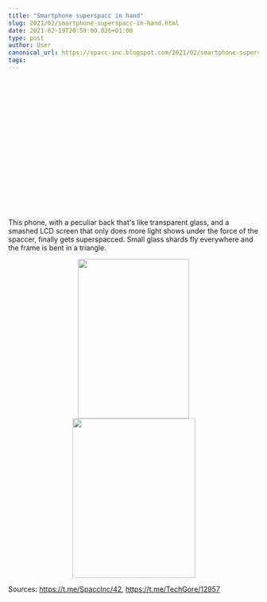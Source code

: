 ```yaml
---
title: "Smartphone superspacc in hand"
slug: 2021/02/smartphone-superspacc-in-hand.html
date: 2021-02-19T20:59:00.026+01:00
type: post
author: User
canonical_url: https://spacc-inc.blogspot.com/2021/02/smartphone-superspacc-in-hand.html
tags: 
---
```


<div class="separator" style="clear: both; text-align: center;"><object class="BLOG_video_class" contentid="978ac7c1880244da" height="266" id="BLOG_video-978ac7c1880244da" width="320"></object></div><p>This phone, with a peculiar back that's like transparent glass, and a smashed LCD screen that only does more light shows under the force of the spaccer, finally gets superspacced. Small glass shards fly everywhere and the frame is bent in a triangle.</p><div class="separator" style="clear: both; text-align: center;"><a href="https://blogger.googleusercontent.com/img/b/R29vZ2xl/AVvXsEiXu770nB4Zn0Uj7esvfmjmNoTkCk_X0fd0Ph4wLTl7xjZbJrjGfAodkoNZgQMYDhnkbQkOAlwtGuStekHDXJGTU7GG4v6Qqg6KCP2fGl4vyva7Zcdr7szY8XWh1N9JO1ARr5uWj6UtZsxRHKwxjV06b6WCvcBaOrLN4RRjZiFc1gBbJZ4BXwpWEBIvY7_q/s515/Screenshot%20from%202024-10-24%2001-26-02.png" imageanchor="1" style="margin-left: 1em; margin-right: 1em;"><img border="0" data-original-height="515" data-original-width="360" height="320" src="https://blogger.googleusercontent.com/img/b/R29vZ2xl/AVvXsEiXu770nB4Zn0Uj7esvfmjmNoTkCk_X0fd0Ph4wLTl7xjZbJrjGfAodkoNZgQMYDhnkbQkOAlwtGuStekHDXJGTU7GG4v6Qqg6KCP2fGl4vyva7Zcdr7szY8XWh1N9JO1ARr5uWj6UtZsxRHKwxjV06b6WCvcBaOrLN4RRjZiFc1gBbJZ4BXwpWEBIvY7_q/s320/Screenshot%20from%202024-10-24%2001-26-02.png" width="224" /></a><a href="https://blogger.googleusercontent.com/img/b/R29vZ2xl/AVvXsEjOHIn53SHW71l8DSorjnEbWyyfBgvbmjBLIzfohPaL5rX065LrPq6NSREFsPef0NC8QQ1IcvNNiSo_OzS-f1gLmwNX_av5sglyFcgvOy7nyFpdyHeHywb0CfkgF0vh1fNQnHEHOZezJcwNDTDB9PNEPCf-nmTvY0282EA-bqY-JjIKzUFztqfC64QI9Yd5/s466/Screenshot%20from%202024-10-24%2001-26-23.png" imageanchor="1" style="margin-left: 1em; margin-right: 1em;"><img border="0" data-original-height="466" data-original-width="359" height="320" src="https://blogger.googleusercontent.com/img/b/R29vZ2xl/AVvXsEjOHIn53SHW71l8DSorjnEbWyyfBgvbmjBLIzfohPaL5rX065LrPq6NSREFsPef0NC8QQ1IcvNNiSo_OzS-f1gLmwNX_av5sglyFcgvOy7nyFpdyHeHywb0CfkgF0vh1fNQnHEHOZezJcwNDTDB9PNEPCf-nmTvY0282EA-bqY-JjIKzUFztqfC64QI9Yd5/s320/Screenshot%20from%202024-10-24%2001-26-23.png" width="247" /></a></div><p>Sources:&nbsp;<a href="https://t.me/SpaccInc/42">https://t.me/SpaccInc/42</a>,&nbsp;<a href="https://t.me/TechGore/12957">https://t.me/TechGore/12957</a></p><script async="" data-telegram-post="SpaccInc/42" data-width="100%" src="https://telegram.org/js/telegram-widget.js?22"></script>

